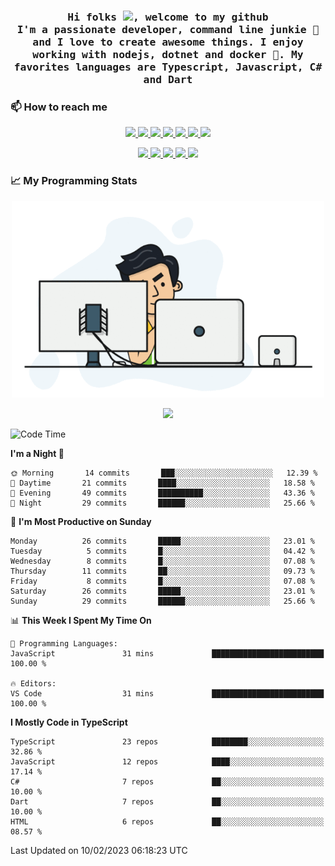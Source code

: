 <h3 align="center">
  <samp>
  Hi folks <img src="https://user-images.githubusercontent.com/42378118/110234147-e3259600-7f4e-11eb-95be-0c4047144dea.gif" width="25">, welcome to my github
  <br/>
  I'm a passionate developer, command line junkie 🧬 and I love to create awesome things. I enjoy working with nodejs, dotnet and docker 🐳. My favorites languages are Typescript, Javascript, C# and Dart
  </samp>
</h3>

### 📫 How to reach me

<p align="center">
 <a href="https://buster95.github.io">
  <img src="https://img.shields.io/badge/buster95-%23206A5D.svg?&style=flat" />
 </a>

 <a href="https://www.linkedin.com/in/walter-corrales">
  <img src="https://img.shields.io/badge/Linkedin-%230077B5.svg?&style=flat&logo=linkedin&logoColor=white" />
 </a>

 <a href="mailto:corraleswalter@live.com">
  <img src="https://img.shields.io/badge/Microsoft-%23F65314.svg?&style=flat&logo=Microsoft" />
 </a>

 <a href="https://join.skype.com/invite/sHS1s5NqCXhJ">
  <img src="https://img.shields.io/badge/Skype-%2300AFF0.svg?&style=flat&logo=skype&logoColor=white" />
 </a>

 <a href="mailto:walter.r.corrales@gmail.com">
  <img src="https://img.shields.io/badge/Gmail-%23C14438.svg?&style=flat&logo=Gmail&logoColor=white" />
 </a>

 <a href="https://wa.me/50585154220">
  <img src="https://img.shields.io/badge/Whatsapp-%2300BFA5.svg?&style=flat&logo=Whatsapp&logoColor=white" />
 </a>

 <a href="https://t.me/KingBuster95">
  <img src="https://img.shields.io/badge/Telegram-%230088cc.svg?&style=flat&logo=Telegram&logoColor=white" />
 </a>
</p>

<p align="center">
  <a href="https://buster95.github.io">
    <img src="https://badges.pufler.dev/visits/buster95/buster95?style=flat&color=green&logo=github">
  </a>
  <a href="https://buster95.github.io">
    <img src="https://badges.pufler.dev/years/buster95?style=flat&color=green&logo=github">
  </a>
  <a href="https://buster95.github.io">
    <img src="https://badges.pufler.dev/repos/buster95?style=flat&color=green&logo=github">
  </a>
  <a href="https://buster95.github.io">
    <img src="https://badges.pufler.dev/gists/buster95?style=flat&color=green&logo=github">
  </a>
  <a href="https://buster95.github.io">
    <img src="https://badges.pufler.dev/commits/monthly/buster95?style=flat&color=green&logo=github">
  </a>
</p>

### 📈 My Programming Stats

<p align="center">
 <img src="https://github.com/buster95/buster95/blob/master/assets/coder.gif" alt="Coder GIF" style="max-width:500px">
</p>

<p align = "center">
  <img src="https://github-readme-stats.vercel.app/api?username=buster95&count_private=true&show_icons=true&theme=tokyonight&line_height=30&hide_border=true">
</p>

<!--START_SECTION:waka-->
![Code Time](http://img.shields.io/badge/Code%20Time-2%2C457%20hrs%2041%20mins-blue)

**I'm a Night 🦉** 

```text
🌞 Morning       14 commits       ███░░░░░░░░░░░░░░░░░░░░░░   12.39 % 
🌆 Daytime       21 commits       ████░░░░░░░░░░░░░░░░░░░░░   18.58 % 
🌃 Evening       49 commits       ██████████░░░░░░░░░░░░░░░   43.36 % 
🌙 Night         29 commits       ██████░░░░░░░░░░░░░░░░░░░   25.66 % 

```
📅 **I'm Most Productive on Sunday** 

```text
Monday          26 commits       █████░░░░░░░░░░░░░░░░░░░░   23.01 % 
Tuesday          5 commits       █░░░░░░░░░░░░░░░░░░░░░░░░   04.42 % 
Wednesday        8 commits       █░░░░░░░░░░░░░░░░░░░░░░░░   07.08 % 
Thursday        11 commits       ██░░░░░░░░░░░░░░░░░░░░░░░   09.73 % 
Friday           8 commits       █░░░░░░░░░░░░░░░░░░░░░░░░   07.08 % 
Saturday        26 commits       █████░░░░░░░░░░░░░░░░░░░░   23.01 % 
Sunday          29 commits       ██████░░░░░░░░░░░░░░░░░░░   25.66 % 

```


📊 **This Week I Spent My Time On** 

```text
💬 Programming Languages: 
JavaScript               31 mins             █████████████████████████   100.00 % 

🔥 Editors: 
VS Code                  31 mins             █████████████████████████   100.00 % 

```

**I Mostly Code in TypeScript** 

```text
TypeScript               23 repos            ████████░░░░░░░░░░░░░░░░░   32.86 % 
JavaScript               12 repos            ████░░░░░░░░░░░░░░░░░░░░░   17.14 % 
C#                       7 repos             ██░░░░░░░░░░░░░░░░░░░░░░░   10.00 % 
Dart                     7 repos             ██░░░░░░░░░░░░░░░░░░░░░░░   10.00 % 
HTML                     6 repos             ██░░░░░░░░░░░░░░░░░░░░░░░   08.57 % 

```



 Last Updated on 10/02/2023 06:18:23 UTC
<!--END_SECTION:waka-->
